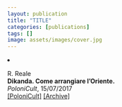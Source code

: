 ```yaml
---
layout: publication
title: "TITLE"
categories: [publications]
tags: []
image: assets/images/cover.jpg
---
```

<!-- Item: TODO -->
<li ><p>
R. Reale<br>
<b>Dikanda. Come arrangiare l’Oriente.</b><br>
<i>PoloniCult</i>, 15/07/2017
<br />
<a href="https://polonicult.com/dikanda/" target="_blank">[PoloniCult]</a>
<a href="https://web.archive.org/web/*/http://polonicult.com/dikanda/" target="_blank">[Archive]</a>
</p>
<div id="bib_TODO" class="bibtex noshow">
<pre>
</pre>
</div>
</li>
